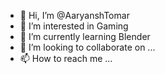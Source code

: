 - 👋 Hi, I’m @AaryanshTomar
- 👀 I’m interested in Gaming
- 🌱 I’m currently learning Blender
- 💞️ I’m looking to collaborate on ...
- 📫 How to reach me ...

<!---
AaryanshTomar/AaryanshTomar is a ✨ special ✨ repository because its `README.md` (this file) appears on your GitHub profile.
You can click the Preview link to take a look at your changes.
--->
